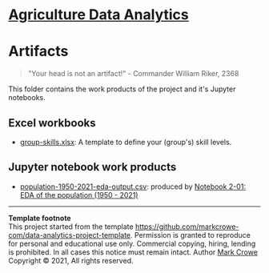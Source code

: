 # [Agriculture Data Analytics](./../../../)

# Artifacts
> "Your head is not an artifact!" - Commander William Riker, 2368

This folder contains the work products of the project and it's Jupyter notebooks.

## Excel workbooks
- [group-skills.xlsx](group-skills.xlsx): A template to define your (group's) skill levels.

## Jupyter notebook work products
-  [population-1950-2021-eda-output.csv](population-1950-2021-eda-output.csv): produced by [Notebook 2-01: EDA of the population (1950 - 2021)](./../notebooks/notebook-2-01-example-better-code-population-eda.ipynb)

---
**Template footnote**  
This project started from the template <https://github.com/markcrowe-com/data-analytics-project-template>. Permission is granted to reproduce for personal and educational use only. Commercial copying, hiring, lending is prohibited. In all cases this notice must remain intact. Author [Mark Crowe](https://github.com/markcrowe-com/) Copyright &copy; 2021, All rights reserved.
